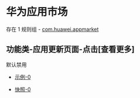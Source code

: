 # 华为应用市场

存在 1 规则组 - [com.huawei.appmarket](/src/apps/com.huawei.appmarket.ts)

## 功能类-应用更新页面-点击[查看更多]

默认禁用

- [示例-0](https://m.gkd.li/57941037/e2283b1d-3041-49c5-aca2-7c165c83ce37)

- [快照-0](https://i.gkd.li/i/14738587)
